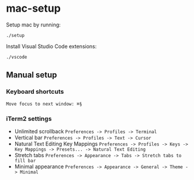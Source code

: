 # mac-setup

Setup mac by running:

```
./setup
```

Install Visual Studio Code extensions:

```
./vscode
```

## Manual setup

### Keyboard shortcuts

`Move focus to next window: ⌘§`

### iTerm2 settings

- Unlimited scrollback `Preferences -> Profiles -> Terminal`
- Vertical bar `Preferences -> Profiles -> Text -> Cursor`
- Natural Text Editing Key Mappings `Preferences -> Profiles -> Keys -> Key Mappings -> Presets... -> Natural Text Editing`
- Stretch tabs `Preferences -> Appearance -> Tabs -> Stretch tabs to fill bar`
- Minimal appearance `Preferences -> Appearance -> General -> Theme -> Minimal`
